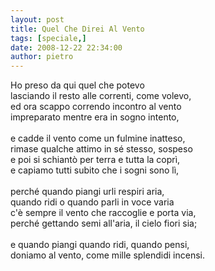 ```yaml
---
layout: post
title: Quel Che Direi Al Vento
tags: [speciale,]
date: 2008-12-22 22:34:00
author: pietro
---
```

Ho preso da qui quel che potevo<br/>lasciando il resto alle correnti, come volevo,<br/>ed ora scappo correndo incontro al vento<br/>impreparato mentre era in sogno intento,<br/><br/>e cadde il vento come un fulmine inatteso,<br/>rimase qualche attimo in sé stesso, sospeso<br/>e poi si schiantò per terra e tutta la coprì,<br/>e capiamo tutti subito che i sogni sono lì,<br/><br/>perché quando piangi urli respiri aria,<br/>quando ridi o quando parli in voce varia<br/>c'è sempre il vento che raccoglie e porta via,<br/>perché gettando semi all'aria, il cielo fiori sia;<br/><br/>e quando piangi quando ridi, quando pensi,<br/>doniamo al vento, come mille splendidi incensi.
